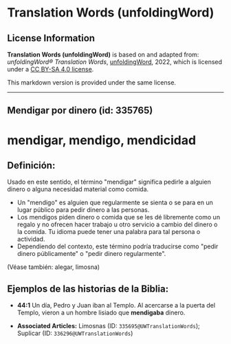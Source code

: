 # Translation Words (unfoldingWord)

## License Information

**Translation Words (unfoldingWord)** is based on and adapted from: _unfoldingWord® Translation Words_, [unfoldingWord](https://unfoldingword.org/utw), 2022, which is licensed under a [CC BY-SA 4.0 license](https://creativecommons.org/licenses/by-sa/4.0/legalcode.en).

This markdown version is provided under the same license.



--------------------------------

## Mendigar por dinero (id: 335765)

mendigar, mendigo, mendicidad
=============================

Definición:
-----------

Usado en este sentido, el término "mendigar" significa pedirle a alguien dinero o alguna necesidad material como comida.

* Un "mendigo" es alguien que regularmente se sienta o se para en un lugar público para pedir dinero a las personas.
* Los mendigos piden dinero o comida que se les dé libremente como un regalo y no ofrecen hacer trabajo u otro servicio a cambio del dinero o la comida. Tu idioma puede tener una palabra para tal persona o actividad.
* Dependiendo del contexto, este término podría traducirse como "pedir dinero públicamente" o "pedir dinero regularmente".

(Véase también: alegar, limosna)

Ejemplos de las historias de la Biblia:
---------------------------------------

* **44:1** Un día, Pedro y Juan iban al Templo. Al acercarse a la puerta del Templo, vieron a un hombre lisiado que **mendigaba** dinero.

* **Associated Articles:** Limosnas (ID: `335695@UWTranslationWords`); Suplicar (ID: `336296@UWTranslationWords`)

